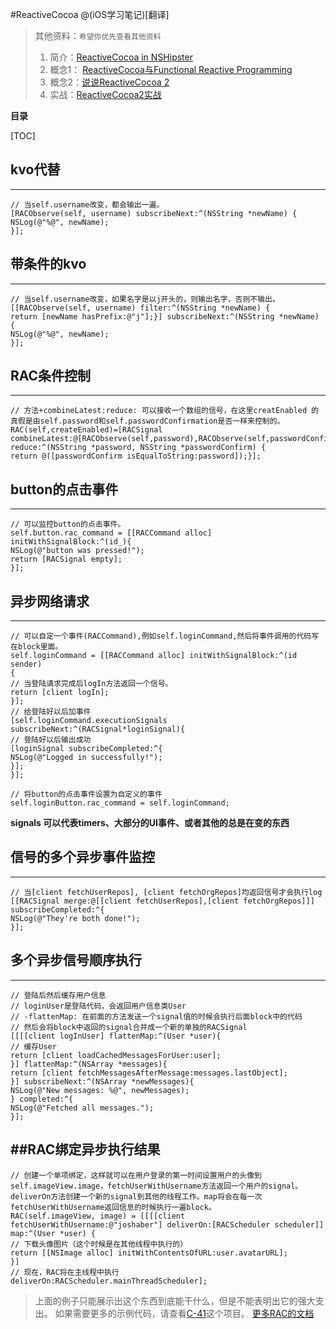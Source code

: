 
#ReactiveCocoa
@(iOS学习笔记)[翻译]
> 其他资料：`希望你优先查看其他资料`
> 1. 简介：[ReactiveCocoa in NSHipster][1]
> 2. 概念1： [ReactiveCocoa与Functional Reactive Programming][4]
> 3. 概念2：[说说ReactiveCocoa 2][5]
> 4. 实战：[ReactiveCocoa2实战][6]

**目录**

[TOC]

## kvo代替
---------

```  
// 当self.username改变，都会输出一遍。  
[RACObserve(self, username) subscribeNext:^(NSString *newName) {
NSLog(@"%@", newName);
}];
```
## 带条件的kvo
---------

```
// 当self.username改变，如果名字是以j开头的，则输出名字，否则不输出。 
[[RACObserve(self, username) filter:^(NSString *newName) {
return [newName hasPrefix:@"j"];}] subscribeNext:^(NSString *newName) {
NSLog(@"%@", newName);
}];
```
## RAC条件控制
---------

```
// 方法+combineLatest:reduce: 可以接收一个数组的信号，在这里creatEnabled 的真假是由self.password和self.passwordConfirmation是否一样来控制的。
RAC(self,createEnabled)=[RACSignal combineLatest:@[RACObserve(self,password),RACObserve(self,passwordConfirmation)] reduce:^(NSString *password, NSString *passwordConfirm) {
return @([passwordConfirm isEqualToString:password]);}];
```

## button的点击事件
---------

```
// 可以监控button的点击事件。	
self.button.rac_command = [[RACCommand alloc] initWithSignalBlock:^(id_){
NSLog(@"button was pressed!");
return [RACSignal empty];
}];
```
## 异步网络请求
---------

```
// 可以自定一个事件(RACCommand),例如self.loginCommand,然后将事件调用的代码写在block里面。
self.loginCommand = [[RACCommand alloc] initWithSignalBlock:^(id sender)
{
// 当登陆请求完成后logIn方法返回一个信号。
return [client logIn];
}]; 
// 给登陆好以后加事件
[self.loginCommand.executionSignals subscribeNext:^(RACSignal*loginSignal){
// 登陆好以后输出成功
[loginSignal subscribeCompleted:^{
NSLog(@"Logged in successfully!");
}];
}];

// 将button的点击事件设置为自定义的事件
self.loginButton.rac_command = self.loginCommand;
```
<i class="icon-file"></i> **signals 可以代表timers、大部分的UI事件、或者其他的总是在变的东西**

## 信号的多个异步事件监控
---------

```
// 当[client fetchUserRepos], [client fetchOrgRepos]均返回信号才会执行log
[[RACSignal merge:@[[client fetchUserRepos],[client fetchOrgRepos]]] subscribeCompleted:^{
NSLog(@"They're both done!");
}];
```

## 多个异步信号顺序执行
---------

```
// 登陆后然后缓存用户信息
// loginUser是登陆代码，会返回用户信息类User
// -flattenMap: 在前面的方法发送一个signal值的时候会执行后面block中的代码
// 然后会将block中返回的signal合并成一个新的单独的RACSignal
[[[[client logInUser] flattenMap:^(User *user){
// 缓存User
return [client loadCachedMessagesForUser:user];
}] flattenMap:^(NSArray *messages){
return [client fetchMessagesAfterMessage:messages.lastObject];
}] subscribeNext:^(NSArray *newMessages){
NSLog(@"New messages: %@", newMessages);
} completed:^{
NSLog(@"Fetched all messages.");
}];
```

##RAC绑定异步执行结果
---------

```
// 创建一个单项绑定，这样就可以在用户登录的第一时间设置用户的头像到self.imageView.image，fetchUserWithUsername方法返回一个用户的signal。deliverOn方法创建一个新的signal到其他的线程工作。map将会在每一次fetchUserWithUsername返回信息的时候执行一遍block。
RAC(self.imageView, image) = [[[[client fetchUserWithUsername:@"joshaber"] deliverOn:[RACScheduler scheduler]] map:^(User *user) {
// 下载头像图片（这个时候是在其他线程中执行的）
return [[NSImage alloc] initWithContentsOfURL:user.avatarURL];
}]
// 现在，RAC将在主线程中执行
deliverOn:RACScheduler.mainThreadScheduler];
```


> 上面的例子只能展示出这个东西到底能干什么，但是不能表明出它的强大支出。
> 如果需要更多的示例代码，请查看[C-41][2]这个项目。
> [更多RAC的文档][3]






[1]: http://nshipster.cn/reactivecocoa/
[2]:https://github.com/AshFurrow/C-41
[3]:https://github.com/ReactiveCocoa/ReactiveCocoa/blob/swift-development/Documentation
[4]:http://limboy.me/ios/2013/06/19/frp-reactivecocoa.html
[5]:http://limboy.me/ios/2013/12/27/reactivecocoa-2.html
[6]:http://limboy.me/ios/2014/06/06/deep-into-reactivecocoa2.html